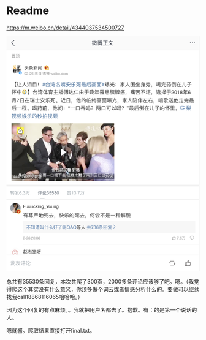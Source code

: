 # Readme

<https://m.weibo.cn/detail/4344037534500727>

![微博截图](/微博截图.png)

总共有35530条回复，本次共爬了300页，2000多条评论应该够了吧。嗯。（我觉得爬这个其实没有什么意义，你顶多做个词云或者情感分析什么的。要做可以继续找我call18868116065哈哈哈。）

因为这个回复的有点麻烦。。我就把用户名都去了。抱歉。有：的是第一个说话的人。

嗯就酱。爬取结果直接打开final.txt。

